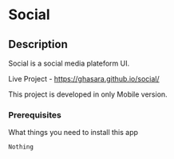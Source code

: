# Social

## Description

Social is a social media plateform UI.

Live Project - https://ghasara.github.io/social/

This project is developed in only Mobile version.

### Prerequisites

What things you need to install this app

```
Nothing
```
